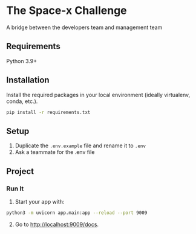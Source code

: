 # The Space-x Challenge
A bridge between the developers team and management team   

## Requirements

Python 3.9+

## Installation
Install the required packages in your local environment (ideally virtualenv, conda, etc.).

```sh
pip install -r requirements.txt
```

## Setup
1. Duplicate the `.env.example` file and rename it to `.env`
2. Ask a teammate for the .env file


## Project

### Run It

1. Start your app with:

```sh
python3 -m uvicorn app.main:app --reload --port 9009
```

2. Go to [http://localhost:9009/docs](http://localhost:8000/docs).
